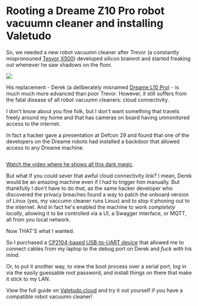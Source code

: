 # Rooting a Dreame Z10 Pro robot vacuumn cleaner and installing Valetudo

So, we needed a new robot vacuumn cleaner after Trevor (a constantly mispronouned [Tesvor X500](https://www.tesvor.com/de/tesvor-x500-saugroboter.html)) developed silicon brainrot and started freaking out whenever he saw shadows on the floor. 

![](https://img.buzzfeed.com/buzzfeed-static/static/2019-09/25/18/asset/550dab955e80/anigif_sub-buzz-1002-1569437884-7.gif)

His replacement - Derek (a deliberately misnamed [Dreame L10 Pro](https://www.amazon.de/-/en/gp/product/B08ZS6MZ4R/ref=ppx_yo_dt_b_search_asin_title?ie=UTF8&th=1)) - is much much more advanced than poor Trevor. However, it still suffers from the fatal disease of all robot vacuumn cleaners: cloud connectivity.

I don't know about you fine folk, but I don't want something that travels freely around my home and that has cameras on board having unmonitored access to the internet.

In fact a hacker gave a presentation at Defcon 29 and found that one of the developers on the Dreame robots had installed a backdoor that allowed access to any Dreame machine.

<img alt="" src="https://user-images.githubusercontent.com/74922321/150783256-447a5d4c-d194-4c4c-a85e-dd4af4df9f4b.png">

[Watch the video where he shows all this dark magic](https://www.youtube.com/watch?v=EWqFxQpRbv8&t=1525s).

But what if you could sever that awful cloud connectivity link? I mean, Derek would be an amazing machine even if I had to trigger him manually. But thankfully I don't have to do that, as the same hacker developer who discovered the privacy breaches found a way to patch the onboard version of Linux (yes, my vaccumn cleaner runs Linux) and to stop it phoning out to the internet. And in fact he's enabled the machine to work _completely locally_, allowing it to be controlled via a UI, a Swagger interface, or MQTT, all from you local network.

Now THAT'S what I wanted.

So I purchased a [CP2104-based USB-to-UART device](https://www.amazon.de/gp/product/B01CYBHM26/ref=ppx_yo_dt_b_asin_image_o07_s00?ie=UTF8&psc=1) that allowed me to connect cables from my laptop to the debug port on Derek and _fuck with his mind_.

Or, to put it another way, to view the boot process over a serial port, log in via the easily guessable root password, and install things on there that make it stick to my LAN.

View the full guide on [Valetudo.cloud](https://valetudo.cloud) and try it out yourself if you have a compatible robot vacuumn cleaner! 

